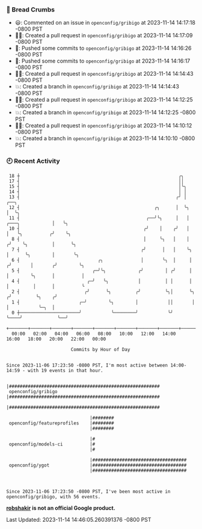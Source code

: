 ### 🍞 Bread Crumbs

 * 😃: Commented on an issue in `openconfig/gribigo` at 2023-11-14 14:17:18 -0800 PST
 * ✍🏼: Created a pull request in `openconfig/gribigo` at 2023-11-14 14:17:09 -0800 PST
 * 🚢: Pushed some commits to `openconfig/gribigo` at 2023-11-14 14:16:26 -0800 PST
 * 🚢: Pushed some commits to `openconfig/gribigo` at 2023-11-14 14:16:17 -0800 PST
 * ✍🏼: Created a pull request in `openconfig/gribigo` at 2023-11-14 14:14:43 -0800 PST
 * 💥: Created a branch in `openconfig/gribigo` at 2023-11-14 14:14:43 -0800 PST
 * ✍🏼: Created a pull request in `openconfig/gribigo` at 2023-11-14 14:12:25 -0800 PST
 * 💥: Created a branch in `openconfig/gribigo` at 2023-11-14 14:12:25 -0800 PST
 * ✍🏼: Created a pull request in `openconfig/gribigo` at 2023-11-14 14:10:12 -0800 PST
 * 💥: Created a branch in `openconfig/gribigo` at 2023-11-14 14:10:10 -0800 PST

### 🕘 Recent Activity
```
 18 ┼                                                           ╭╮
 17 ┤                                                           ││
 15 ┤                                                           │╰╮
 14 ┤                                                           │ │
 13 ┤                                                          ╭╯ │                           ╭──╮
 12 ┤                                                  ╭╮      │  ╰╮                          │  ╰╮
 11 ┤                                               ╭──╯╰╮     │   │         ╭───╮            │   ╰╮
 10 ┤                                              ╭╯    │    ╭╯   │         │   ╰╮          ╭╯    ╰╮
  8 ┤                                              │     ╰╮   │    │        ╭╯    ╰╮         │      ╰╮
  7 ┤                                             ╭╯      │   │    ╰╮       │      ╰╮        │       ╰╮
  6 ┤                             ╭╮              │       ╰╮  │     │      ╭╯       │       ╭╯        ╰╮
  5 ┤                           ╭─╯╰╮            ╭╯        │ ╭╯     │      │        ╰╮      │          │
  4 ┤                         ╭─╯   ╰╮           │         │ │      │      │         │      │          ╰
  2 ┤                        ╭╯      ╰╮         ╭╯         ╰╮│      ╰╮    ╭╯         ╰╮    ╭╯
  1 ┤                      ╭─╯        ╰╮        │           ││       │    │           ╰─╮  │
  0 ┼──────────────────────╯           ╰────────╯           ╰╯       ╰────╯             ╰──╯
    +───────+───────+───────+───────+───────+───────+───────+───────+───────+───────+───────+───────+────
  00:00   02:00   04:00   06:00   08:00   10:00   12:00   14:00   16:00   18:00   20:00   22:00   00:00   

						Commits by Hour of Day


Since 2023-11-06 17:23:50 -0800 PST, I'm most active between 14:00-14:59 - with 19 events in that hour.

```



```
                               |########################################################
 openconfig/gribigo            |########################################################
                               |########################################################

                               |########
 openconfig/featureprofiles    |########
                               |########

                               |#
 openconfig/models-ci          |#
                               |#

                               |###################################
 openconfig/ygot               |###################################
                               |###################################



Since 2023-11-06 17:23:50 -0800 PST, I've been most active in openconfig/gribigo, with 56 events.

```
**[robshakir](mailto:robjs@google.com) is not an official Google product.**  


Last Updated: 2023-11-14 14:46:05.260391376 -0800 PST

